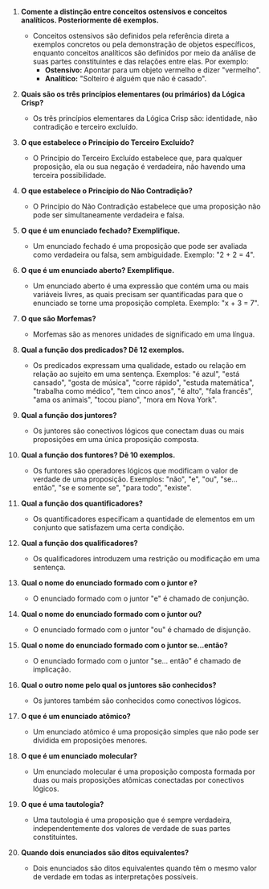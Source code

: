 1) **Comente a distinção entre conceitos ostensivos e conceitos analíticos. Posteriormente dê exemplos.**

   - Conceitos ostensivos são definidos pela referência direta a exemplos concretos ou pela demonstração de objetos específicos, enquanto conceitos analíticos são definidos por meio da análise de suas partes constituintes e das relações entre elas. Por exemplo:
     - **Ostensivo:** Apontar para um objeto vermelho e dizer "vermelho".
     - **Analítico:** "Solteiro é alguém que não é casado".

2) **Quais são os três princípios elementares (ou primários) da Lógica Crisp?**

   - Os três princípios elementares da Lógica Crisp são: identidade, não contradição e terceiro excluído.

3) **O que estabelece o Princípio do Terceiro Excluído?**

   - O Princípio do Terceiro Excluído estabelece que, para qualquer proposição, ela ou sua negação é verdadeira, não havendo uma terceira possibilidade.

4) **O que estabelece o Princípio do Não Contradição?**

   - O Princípio do Não Contradição estabelece que uma proposição não pode ser simultaneamente verdadeira e falsa.

5) **O que é um enunciado fechado? Exemplifique.**

   - Um enunciado fechado é uma proposição que pode ser avaliada como verdadeira ou falsa, sem ambiguidade. Exemplo: "2 + 2 = 4".

6) **O que é um enunciado aberto? Exemplifique.**

   - Um enunciado aberto é uma expressão que contém uma ou mais variáveis livres, as quais precisam ser quantificadas para que o enunciado se torne uma proposição completa. Exemplo: "x + 3 = 7".

7) **O que são Morfemas?**

   - Morfemas são as menores unidades de significado em uma língua.

8) **Qual a função dos predicados? Dê 12 exemplos.**

   - Os predicados expressam uma qualidade, estado ou relação em relação ao sujeito em uma sentença. Exemplos: "é azul", "está cansado", "gosta de música", "corre rápido", "estuda matemática", "trabalha como médico", "tem cinco anos", "é alto", "fala francês", "ama os animais", "tocou piano", "mora em Nova York".

9) **Qual a função dos juntores?**

   - Os juntores são conectivos lógicos que conectam duas ou mais proposições em uma única proposição composta.

10) **Qual a função dos funtores? Dê 10 exemplos.**

    - Os funtores são operadores lógicos que modificam o valor de verdade de uma proposição. Exemplos: "não", "e", "ou", "se... então", "se e somente se", "para todo", "existe".

11) **Qual a função dos quantificadores?**

    - Os quantificadores especificam a quantidade de elementos em um conjunto que satisfazem uma certa condição.

12) **Qual a função dos qualificadores?**

    - Os qualificadores introduzem uma restrição ou modificação em uma sentença.

13) **Qual o nome do enunciado formado com o juntor e?**

    - O enunciado formado com o juntor "e" é chamado de conjunção.

14) **Qual o nome do enunciado formado com o juntor ou?**

    - O enunciado formado com o juntor "ou" é chamado de disjunção.

15) **Qual o nome do enunciado formado com o juntor se...então?**

    - O enunciado formado com o juntor "se... então" é chamado de implicação.

16) **Qual o outro nome pelo qual os juntores são conhecidos?**

    - Os juntores também são conhecidos como conectivos lógicos.

17) **O que é um enunciado atômico?**

    - Um enunciado atômico é uma proposição simples que não pode ser dividida em proposições menores.

18) **O que é um enunciado molecular?**

    - Um enunciado molecular é uma proposição composta formada por duas ou mais proposições atômicas conectadas por conectivos lógicos.

19) **O que é uma tautologia?**

    - Uma tautologia é uma proposição que é sempre verdadeira, independentemente dos valores de verdade de suas partes constituintes.

20) **Quando dois enunciados são ditos equivalentes?**

    - Dois enunciados são ditos equivalentes quando têm o mesmo valor de verdade em todas as interpretações possíveis.
